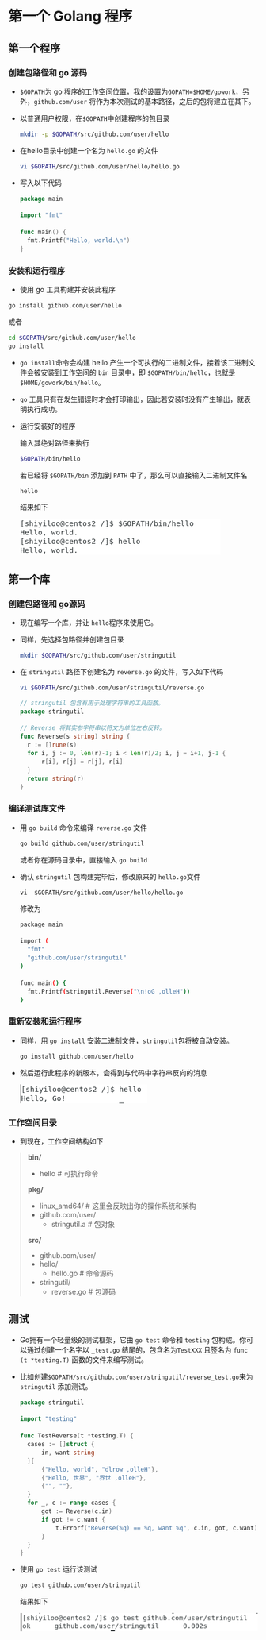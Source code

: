 # 第一个 Golang 程序

## 第一个程序

### 创建包路径和 go 源码

* `$GOPATH`为 go 程序的工作空间位置，我的设置为`GOPATH=$HOME/gowork`，另外，`github.com/user` 将作为本次测试的基本路径，之后的包将建立在其下。

* 以普通用户权限，在`$GOPATH`中创建程序的包目录

  ```bash
  mkdir -p $GOPATH/src/github.com/user/hello
  ```

* 在hello目录中创建一个名为 `hello.go` 的文件

  ```bash
  vi $GOPATH/src/github.com/user/hello/hello.go
  ```

* 写入以下代码

  ```go
  package main
  
  import "fmt"
  
  func main() {
  	fmt.Printf("Hello, world.\n")
  }
  ```

### 安装和运行程序

*  使用 go 工具构建并安装此程序

  ```bash
  go install github.com/user/hello
  ```

  或者

  ```bash
  cd $GOPATH/src/github.com/user/hello
  go install
  ```

  * `go install`命令会构建 hello 产生一个可执行的二进制文件，接着该二进制文件会被安装到工作空间的 `bin` 目录中，即 `$GOPATH/bin/hello`，也就是 `$HOME/gowork/bin/hello`。
  * `go` 工具只有在发生错误时才会打印输出，因此若安装时没有产生输出，就表明执行成功。

* 运行安装好的程序

  输入其绝对路径来执行

  ```bash
  $GOPATH/bin/hello
  ```

  若已经将 `$GOPATH/bin` 添加到 `PATH` 中了，那么可以直接输入二进制文件名

  ```bash
  hello
  ```

  结果如下

  ![1](assets/1.png)

  

## 第一个库

### 创建包路径和 go源码

* 现在编写一个库，并让 `hello`程序来使用它。

* 同样，先选择包路径并创建包目录

  ```bash
  mkdir $GOPATH/src/github.com/user/stringutil
  ```

* 在 `stringutil` 路径下创建名为 `reverse.go` 的文件，写入如下代码

  ```bash
  vi $GOPATH/src/github.com/user/stringutil/reverse.go
  ```

  ```go
  // stringutil 包含有用于处理字符串的工具函数。
  package stringutil
  
  // Reverse 将其实参字符串以符文为单位左右反转。
  func Reverse(s string) string {
  	r := []rune(s)
  	for i, j := 0, len(r)-1; i < len(r)/2; i, j = i+1, j-1 {
  		r[i], r[j] = r[j], r[i]
  	}
  	return string(r)
  }
  ```

### 编译测试库文件

* 用 `go build` 命令来编译 `reverse.go` 文件

  ```bash
  go build github.com/user/stringutil
  ```

  或者你在源码目录中，直接输入 `go build`

* 确认 `stringutil` 包构建完毕后，修改原来的 `hello.go`文件

  ```
  vi  $GOPATH/src/github.com/user/hello/hello.go
  ```

  修改为

  ```bash
  package main
  
  import (
  	"fmt"
  	"github.com/user/stringutil"
  )
  
  func main() {
  	fmt.Printf(stringutil.Reverse("\n!oG ,olleH"))
  }
  ```

### 重新安装和运行程序

* 同样，用 `go install` 安装二进制文件，`stringutil`包将被自动安装。

  ```bash
  go install github.com/user/hello
  ```

* 然后运行此程序的新版本，会得到与代码中字符串反向的消息

  ![2](assets/2.png)



### 工作空间目录

* 到现在，工作空间结构如下

>**bin/**
>
>* hello                 # 可执行命令
>
>**pkg/**
>
>* linux_amd64/          # 这里会反映出你的操作系统和架构
>  * github.com/user/
>    * stringutil.a  # 包对象
>
>**src/**
>
>* github.com/user/
>  * hello/
>    * hello.go      # 命令源码
>  * stringutil/
>    * reverse.go       # 包源码



## 测试

* Go拥有一个轻量级的测试框架，它由 `go test` 命令和 `testing` 包构成。你可以通过创建一个名字以 `_test.go` 结尾的，包含名为`TestXXX` 且签名为 `func (t *testing.T)` 函数的文件来编写测试。

* 比如创建`$GOPATH/src/github.com/user/stringutil/reverse_test.go`来为 `stringutil` 添加测试。

  ```go
  package stringutil
  
  import "testing"
  
  func TestReverse(t *testing.T) {
  	cases := []struct {
  		in, want string
  	}{
  		{"Hello, world", "dlrow ,olleH"},
  		{"Hello, 世界", "界世 ,olleH"},
  		{"", ""},
  	}
  	for _, c := range cases {
  		got := Reverse(c.in)
  		if got != c.want {
  			t.Errorf("Reverse(%q) == %q, want %q", c.in, got, c.want)
  		}
  	}
  }
  ```

* 使用 `go test` 运行该测试

  ```bash
  go test github.com/user/stringutil
  ```

  结果如下

  ![3](assets/3.png)
